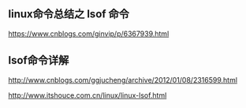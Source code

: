 ## linux命令总结之 lsof 命令
https://www.cnblogs.com/ginvip/p/6367939.html

## lsof命令详解
http://www.cnblogs.com/ggjucheng/archive/2012/01/08/2316599.html 

http://www.itshouce.com.cn/linux/linux-lsof.html  
